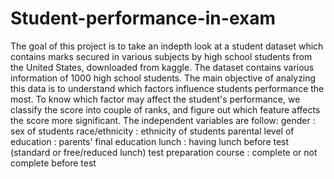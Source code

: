 # Student-performance-in-exam
The goal of this project is to take an indepth look at a student dataset which contains marks secured in various subjects by high school students from the United States, downloaded from kaggle. The dataset contains various information of 1000 high school students. The main objective of analyzing this data is to understand which factors influence students performance the most. To know which factor may affect the student's performance, we classify the score into couple of ranks, and figure out which feature affects the score more significant. The independent variables are follow:  gender : sex of students  race/ethnicity : ethnicity of students  parental level of education : parents' final education  lunch : having lunch before test (standard or free/reduced lunch)  test preparation course : complete or not complete before test
